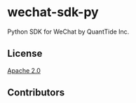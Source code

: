 # wechat-sdk-py

Python SDK for WeChat by QuantTide Inc.

## License

[Apache 2.0](LICENSE)


## Contributors

